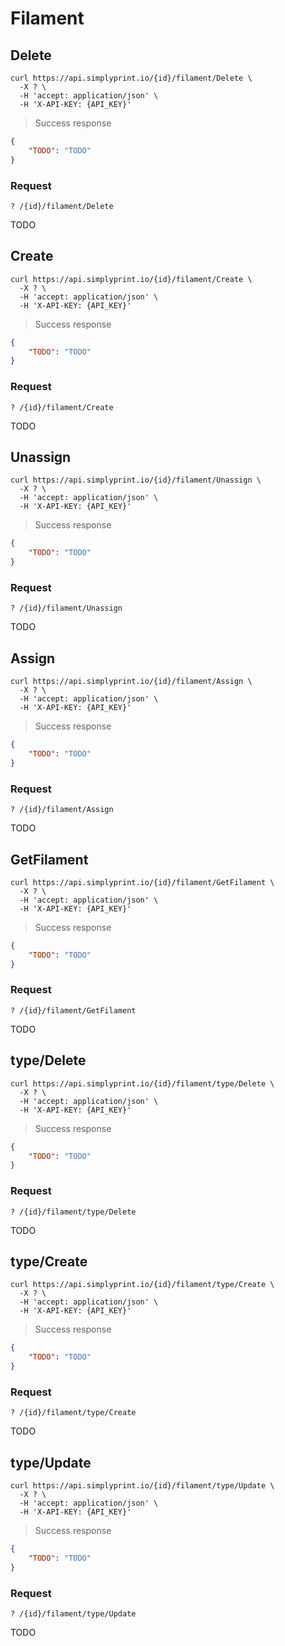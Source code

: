 # Filament

## Delete

```shell
curl https://api.simplyprint.io/{id}/filament/Delete \
  -X ? \
  -H 'accept: application/json' \
  -H 'X-API-KEY: {API_KEY}'
```

> Success response

```json
{
    "TODO": "TODO"
}
```

### Request

`? /{id}/filament/Delete`

TODO

## Create

```shell
curl https://api.simplyprint.io/{id}/filament/Create \
  -X ? \
  -H 'accept: application/json' \
  -H 'X-API-KEY: {API_KEY}'
```

> Success response

```json
{
    "TODO": "TODO"
}
```

### Request

`? /{id}/filament/Create`

TODO

## Unassign

```shell
curl https://api.simplyprint.io/{id}/filament/Unassign \
  -X ? \
  -H 'accept: application/json' \
  -H 'X-API-KEY: {API_KEY}'
```

> Success response

```json
{
    "TODO": "TODO"
}
```

### Request

`? /{id}/filament/Unassign`

TODO

## Assign

```shell
curl https://api.simplyprint.io/{id}/filament/Assign \
  -X ? \
  -H 'accept: application/json' \
  -H 'X-API-KEY: {API_KEY}'
```

> Success response

```json
{
    "TODO": "TODO"
}
```

### Request

`? /{id}/filament/Assign`

TODO

## GetFilament

```shell
curl https://api.simplyprint.io/{id}/filament/GetFilament \
  -X ? \
  -H 'accept: application/json' \
  -H 'X-API-KEY: {API_KEY}'
```

> Success response

```json
{
    "TODO": "TODO"
}
```

### Request

`? /{id}/filament/GetFilament`

TODO

## type/Delete

```shell
curl https://api.simplyprint.io/{id}/filament/type/Delete \
  -X ? \
  -H 'accept: application/json' \
  -H 'X-API-KEY: {API_KEY}'
```

> Success response

```json
{
    "TODO": "TODO"
}
```

### Request

`? /{id}/filament/type/Delete`

TODO

## type/Create

```shell
curl https://api.simplyprint.io/{id}/filament/type/Create \
  -X ? \
  -H 'accept: application/json' \
  -H 'X-API-KEY: {API_KEY}'
```

> Success response

```json
{
    "TODO": "TODO"
}
```

### Request

`? /{id}/filament/type/Create`

TODO

## type/Update

```shell
curl https://api.simplyprint.io/{id}/filament/type/Update \
  -X ? \
  -H 'accept: application/json' \
  -H 'X-API-KEY: {API_KEY}'
```

> Success response

```json
{
    "TODO": "TODO"
}
```

### Request

`? /{id}/filament/type/Update`

TODO
